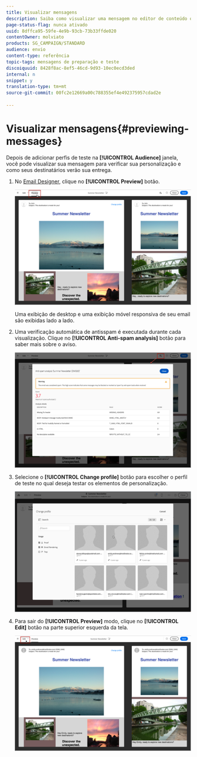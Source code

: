 ```yaml
---
title: Visualizar mensagens
description: Saiba como visualizar uma mensagem no editor de conteúdo ou no Designer de email.
page-status-flag: nunca ativado
uuid: 8dffca95-59fe-4e9b-93cb-73b33ffde020
contentOwner: molviato
products: SG_CAMPAIGN/STANDARD
audience: envio
content-type: referência
topic-tags: mensagens de preparação e teste
discoiquuid: 8428f8ac-8ef5-46cd-9d93-10ec0ecd3ded
internal: n
snippet: y
translation-type: tm+mt
source-git-commit: 00fc2e12669a00c788355ef4e492375957cdad2e

---
```



# Visualizar mensagens{#previewing-messages}

Depois de adicionar perfis de teste na **[!UICONTROL Audience]** janela, você pode visualizar sua mensagem para verificar sua personalização e como seus destinatários verão sua entrega.

1. No [Email Designer](../../designing/using/overview.md), clique no **[!UICONTROL Preview]** botão.

   ![](assets/sending_preview.png)

   Uma exibição de desktop e uma exibição móvel responsiva de seu email são exibidas lado a lado.

1. Uma verificação automática de antisspam é executada durante cada visualização. Clique no **[!UICONTROL Anti-spam analysis]** botão para saber mais sobre o aviso.

   ![](assets/sending_anti-spam_analysis.png)

1. Selecione o **[!UICONTROL Change profile]** botão para escolher o perfil de teste no qual deseja testar os elementos de personalização.

   ![](assets/sending_test-profile.png)

1. Para sair do **[!UICONTROL Preview]** modo, clique no **[!UICONTROL Edit]** botão na parte superior esquerda da tela.

   ![](assets/sending_preview_edit.png)

